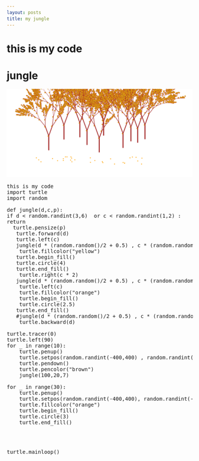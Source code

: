 ```yaml
---
layout: posts
title: my jungle
---
```

  # this is my code




  # jungle




<img src="../assets/images/Screenshot 2023-11-10 224515.png">



<pre>this is my code
import turtle
import random

def jungle(d,c,p):
if d < random.randint(3,6)  or c < random.randint(1,2) :
return
  turtle.pensize(p)
   turtle.forward(d)
   turtle.left(c)
   jungle(d * (random.random()/2 + 0.5) , c * (random.random()/2 + 0.5) , p * 0.7)
    turtle.fillcolor("yellow")
   turtle.begin_fill()
   turtle.circle(4)
   turtle.end_fill()
    turtle.right(c * 2)
   jungle(d * (random.random()/2 + 0.5) , c * (random.random()/2 + 0.5) , p * 0.7)
    turtle.left(c)
    turtle.fillcolor("orange")
    turtle.begin_fill()
    turtle.circle(2.5)
   turtle.end_fill()
   #jungle(d * (random.random()/2 + 0.5) , c * (random.random()/2 + 0.5))
    turtle.backward(d)

turtle.tracer(0)   
turtle.left(90)
for _ in range(10):
    turtle.penup()
    turtle.setpos(random.randint(-400,400) , random.randint(-100,100))
    turtle.pendown()
    turtle.pencolor("brown")
    jungle(100,20,7)

for _ in range(30):
    turtle.penup()
    turtle.setpos(random.randint(-400,400), random.randint(-150,-90))
    turtle.fillcolor("orange")
    turtle.begin_fill()
    turtle.circle(3)
    turtle.end_fill()



    
turtle.mainloop()
</pre>





